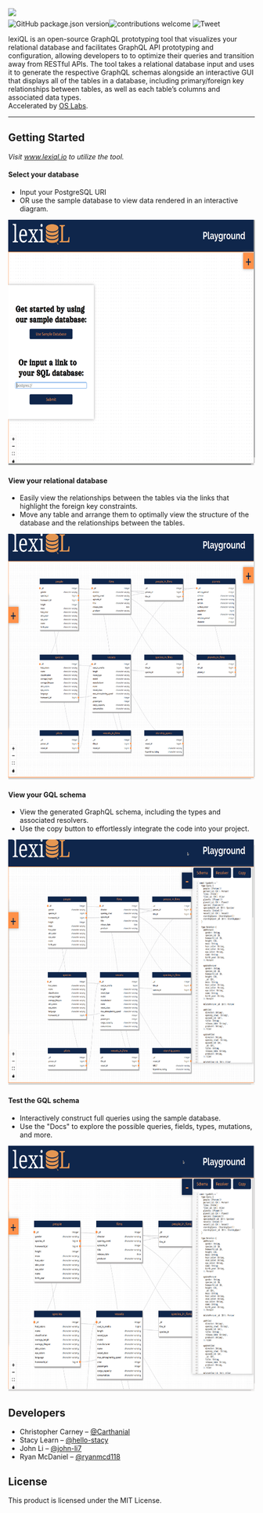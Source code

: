 <img src="https://user-images.githubusercontent.com/77026961/114807368-4be50700-9d74-11eb-9af3-af87cd74c9e1.png" style="margin-top: 10px; margin-bottom: -10px;">
  

<br/>

 <img alt="GitHub package.json version" src="https://img.shields.io/github/package-json/v/oslabs-beta/lexiQL" /><img alt="contributions welcome" src="https://img.shields.io/badge/contributions-welcome-brightgreen.svg?style=flat)](https://github.com/oslabs-beta/lexiQL/issues" />
    <img alt="Tweet" src="https://img.shields.io/twitter/url?style=social&url=https%3A%2F%2Ftwitter.com%2Flexiql" />


lexiQL is an open-source GraphQL prototyping tool that visualizes your relational database and facilitates GraphQL API prototyping and configuration, allowing developers to to optimize their queries and transition away from RESTful APIs. The tool takes a relational database input and uses it to generate the respective GraphQL schemas alongside an interactive GUI that displays all of the tables in a database, including primary/foreign key relationships between tables, as well as each table’s columns and associated data types. <br/>
Accelerated by <a href="https://github.com/oslabs-beta/" />OS Labs</a>.

<hr />

## Getting Started
<i> Visit www.lexiql.io to utilize the tool. </i>

#### Select your database
* Input your PostgreSQL URI
* OR use the sample database to view data rendered in an interactive diagram.

<img src="client/assets/userdbinput.gif" width="700" height="500" /><br />

#### View your relational database
* Easily view the relationships between the tables via the links that highlight the foreign key constraints.
* Move any table and arrange them to optimally view the structure of the database and the relationships between the tables.
  
<img src="client/assets/movingtables.gif" width="700" height="500" />

#### View your GQL schema
* View the generated GraphQL schema, including the types and associated resolvers.
* Use the copy button to effortlessly integrate the code into your project.

<img src="client/assets/codemirror.gif" width="700" height="500" />

#### Test the GQL schema
* Interactively construct full queries using the sample database.
* Use the "Docs" to explore the possible queries, fields, types, mutations, and more.

<img src="client/assets/graphiql.gif" width="700" height="500" />

## Developers
* Christopher Carney – [@Carthanial](https://github.com/Carthanial) <br/>
* Stacy Learn – [@hello-stacy](https://github.com/hello-stacy)  <br/>
* John Li – [@john-li7](https://github.com/john-li7)  <br/>
* Ryan McDaniel – [@ryanmcd118](https://github.com/Cryanmcd118) 

## License 
This product is licensed under the MIT License.
